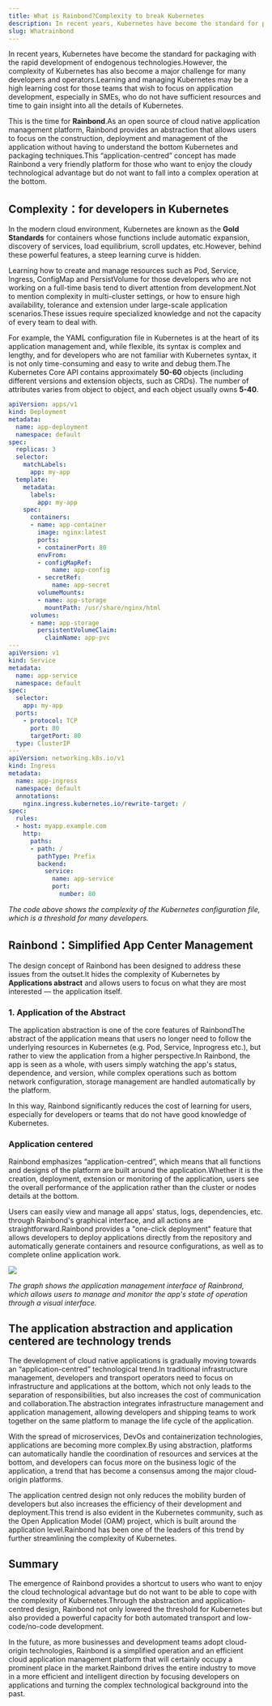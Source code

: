 ```yaml
---
title: What is Rainbond?Complexity to break Kubernetes
description: In recent years, Kubernetes have become the standard for packaging with the rapid development of endogenous technologies.However, the complexity of Kubernetes has also become a major challenge for many developers and operators.Learning and managing Kubernetes may be a high learning cost for those teams that wish to focus on application development, especially in SMEs, who do not have sufficient resources and time to gain insight into all the details of Kubernetes.
slug: Whatrainbond
---
```


In recent years, Kubernetes have become the standard for packaging with the rapid development of endogenous technologies.However, the complexity of Kubernetes has also become a major challenge for many developers and operators.Learning and managing Kubernetes may be a high learning cost for those teams that wish to focus on application development, especially in SMEs, who do not have sufficient resources and time to gain insight into all the details of Kubernetes.

This is the time for **Rainbond**.As an open source of cloud native application management platform, Rainbond provides an abstraction that allows users to focus on the construction, deployment and management of the application without having to understand the bottom Kubernetes and packaging techniques.This “application-centred” concept has made Rainbond a very friendly platform for those who want to enjoy the cloudy technological advantage but do not want to fall into a complex operation at the bottom.

## Complexity：for developers in Kubernetes

In the modern cloud environment, Kubernetes are known as the **Gold Standards** for containers whose functions include automatic expansion, discovery of services, load equilibrium, scroll updates, etc.However, behind these powerful features, a steep learning curve is hidden.

Learning how to create and manage resources such as Pod, Service, Ingress, ConfigMap and PersistVolume for those developers who are not working on a full-time basis tend to divert attention from development.Not to mention complexity in multi-cluster settings, or how to ensure high availability, tolerance and extension under large-scale application scenarios.These issues require specialized knowledge and not the capacity of every team to deal with.

For example, the YAML configuration file in Kubernetes is at the heart of its application management and, while flexible, its syntax is complex and lengthy, and for developers who are not familiar with Kubernetes syntax, it is not only time-consuming and easy to write and debug them.The Kubernetes Core API contains approximately **50-60** objects (including different versions and extension objects, such as CRDs). The number of attributes varies from object to object, and each object usually owns **5-40**.

```yaml
apiVersion: apps/v1
kind: Deployment
metadata:
  name: app-deployment
  namespace: default
spec:
  replicas: 3
  selector:
    matchLabels:
      app: my-app
  template:
    metadata:
      labels:
        app: my-app
    spec:
      containers:
      - name: app-container
        image: nginx:latest
        ports:
        - containerPort: 80
        envFrom:
        - configMapRef:
            name: app-config
        - secretRef:
            name: app-secret
        volumeMounts:
        - name: app-storage
          mountPath: /usr/share/nginx/html
      volumes:
      - name: app-storage
        persistentVolumeClaim:
          claimName: app-pvc
---
apiVersion: v1
kind: Service
metadata:
  name: app-service
  namespace: default
spec:
  selector:
    app: my-app
  ports:
    - protocol: TCP
      port: 80
      targetPort: 80
  type: ClusterIP
---
apiVersion: networking.k8s.io/v1
kind: Ingress
metadata:
  name: app-ingress
  namespace: default
  annotations:
    nginx.ingress.kubernetes.io/rewrite-target: /
spec:
  rules:
  - host: myapp.example.com
    http:
      paths:
      - path: /
        pathType: Prefix
        backend:
          service:
            name: app-service
            port:
              number: 80
```

_The code above shows the complexity of the Kubernetes configuration file, which is a threshold for many developers._

## Rainbond：Simplified App Center Management

The design concept of Rainbond has been designed to address these issues from the outset.It hides the complexity of Kubernetes by **Applications abstract** and allows users to focus on what they are most interested — the application itself.

### 1. Application of the Abstract

The application abstraction is one of the core features of RainbondThe abstract of the application means that users no longer need to follow the underlying resources in Kubernetes (e.g. Pod, Service, Inprogress etc.), but rather to view the application from a higher perspective.In Rainbond, the app is seen as a whole, with users simply watching the app's status, dependence, and version, while complex operations such as bottom network configuration, storage management are handled automatically by the platform.

In this way, Rainbond significantly reduces the cost of learning for users, especially for developers or teams that do not have good knowledge of Kubernetes.

### Application centered

Rainbond emphasizes “application-centred”, which means that all functions and designs of the platform are built around the application.Whether it is the creation, deployment, extension or monitoring of the application, users see the overall performance of the application rather than the cluster or nodes details at the bottom.

Users can easily view and manage all apps' status, logs, dependencies, etc. through Rainbond's graphical interface, and all actions are straightforward.Rainbond provides a "one-click deployment" feature that allows developers to deploy applications directly from the repository and automatically generate containers and resource configurations, as well as to complete online application work.

![](https://static.goodrain.com/wechat/what-is-rainbond/1.png)

_The graph shows the application management interface of Rainbrond, which allows users to manage and monitor the app's state of operation through a visual interface._

## The application abstraction and application centered are technology trends

The development of cloud native applications is gradually moving towards an “application-centred” technological trend.In traditional infrastructure management, developers and transport operators need to focus on infrastructure and applications at the bottom, which not only leads to the separation of responsibilities, but also increases the cost of communication and collaboration.The abstraction integrates infrastructure management and application management, allowing developers and shipping teams to work together on the same platform to manage the life cycle of the application.

With the spread of microservices, DevOs and containerization technologies, applications are becoming more complex.By using abstraction, platforms can automatically handle the coordination of resources and services at the bottom, and developers can focus more on the business logic of the application, a trend that has become a consensus among the major cloud-origin platforms.

The application centred design not only reduces the mobility burden of developers but also increases the efficiency of their development and deployment.This trend is also evident in the Kubernetes community, such as the Open Application Model (OAM) project, which is built around the application level.Rainbond has been one of the leaders of this trend by further streamlining the complexity of Kubernetes.

## Summary

The emergence of Rainbond provides a shortcut to users who want to enjoy the cloud technological advantage but do not want to be able to cope with the complexity of Kubernetes.Through the abstraction and application-centred design, Rainbond not only lowered the threshold for Kubernetes but also provided a powerful capacity for both automated transport and low-code/no-code development.

In the future, as more businesses and development teams adopt cloud-origin technologies, Rainbond is a simplified operation and an efficient cloud application management platform that will certainly occupy a prominent place in the market.Rainbond drives the entire industry to move in a more efficient and intelligent direction by focusing developers on applications and turning the complex technological background into the past.
